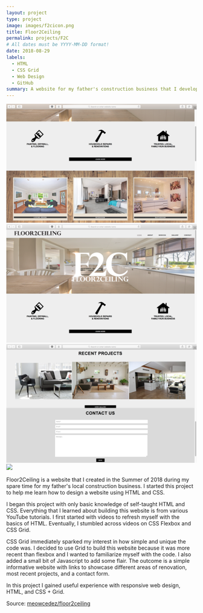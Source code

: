 ```yaml
---
layout: project
type: project
image: images/f2cicon.png
title: Floor2Ceiling
permalink: projects/F2C
# All dates must be YYYY-MM-DD format!
date: 2018-08-29
labels:
  - HTML
  - CSS Grid
  - Web Design
  - GitHub
summary: A website for my father's construction business that I developed in my spare time.
---
```

<img class="ui medium center floated rounded image" src="../images/f2c_2.png">
<img class="ui medium center floated rounded image" src="../images/f2c_1.png">
<img class="ui medium center floated rounded image" src="../images/f2c_4.png">
<img class="ui medium center floated rounded image" src="../images/f2c_3.png">


Floor2Ceiling is a website that I created in the Summer of 2018 during my spare time for my father's local construction business. I started this project to help me learn how to design a website using HTML and CSS.

I began this project with only basic knowledge of self-taught HTML and CSS. Everything that I learned about building this website is from various YouTube tutorials. I first started with videos to refresh myself with the basics of HTML. Eventually, I stumbled across videos on CSS Flexbox and CSS Grid. 

CSS Grid immediately sparked my interest in how simple and unique the code was. I decided to use Grid to build this website because it was more recent than flexbox and I wanted to familiarize myself with the code. I also added a small bit of Javascript to add some flair. The outcome is a simple informative website with links to showcase different areas of renovation, most recent projects, and a contact form. 

In this project I gained useful experience with responsive web design, HTML, and CSS + Grid.  
 
Source: <a href="https://github.com/meowcedez/floor2ceiling"><i class="large github icon"></i>meowcedez/floor2ceiling</a>
